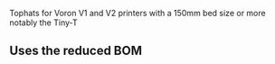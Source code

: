 Tophats for Voron V1 and V2 printers with a 150mm bed size or more notably the Tiny-T

## **Uses the reduced BOM**
